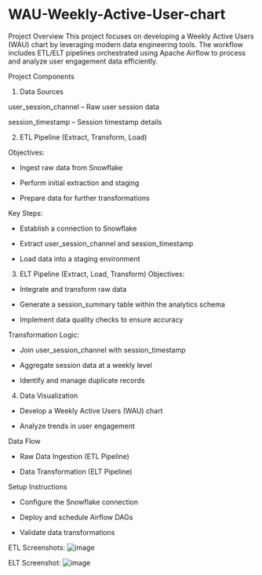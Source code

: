# WAU-Weekly-Active-User-chart

Project Overview
This project focuses on developing a Weekly Active Users (WAU) chart by leveraging modern data engineering tools. The workflow includes ETL/ELT pipelines orchestrated using Apache Airflow to process and analyze user engagement data efficiently.

Project Components
1. Data Sources
   
  user_session_channel – Raw user session data

  session_timestamp – Session timestamp details

2. ETL Pipeline (Extract, Transform, Load)
   
Objectives:

  - Ingest raw data from Snowflake

  - Perform initial extraction and staging

  - Prepare data for further transformations

Key Steps:

  - Establish a connection to Snowflake

  - Extract user_session_channel and session_timestamp

  - Load data into a staging environment

3. ELT Pipeline (Extract, Load, Transform)
Objectives:

  - Integrate and transform raw data

  - Generate a session_summary table within the analytics schema

  - Implement data quality checks to ensure accuracy

Transformation Logic:

  - Join user_session_channel with session_timestamp

  - Aggregate session data at a weekly level

  - Identify and manage duplicate records

4. Data Visualization
  - Develop a Weekly Active Users (WAU) chart

  - Analyze trends in user engagement

Data Flow
  - Raw Data Ingestion (ETL Pipeline)

  - Data Transformation (ELT Pipeline)

Setup Instructions
  - Configure the Snowflake connection

  - Deploy and schedule Airflow DAGs

  - Validate data transformations

ETL Screenshots:
![image](https://github.com/user-attachments/assets/0783fc23-55e9-4c03-8e70-db63b2bdea3c)

ELT Screenshot:
![image](https://github.com/user-attachments/assets/4677e628-6139-433a-80d8-8ed52273b21d)

